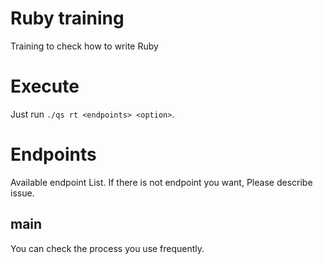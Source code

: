 # Ruby training
Training to check how to write Ruby

# Execute
Just run `./qs rt <endpoints> <option>`.

# Endpoints
Available endpoint List. If there is not endpoint you want, Please describe issue.

## main
You can check the process you use frequently.
